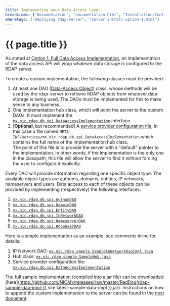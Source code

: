 ```yaml
---
title: Implementing your Data Access Layer
breadcrums: ["Documentation", "documentation.html", "Installation/Configuration", "documentation.html#installationconfiguration", "Option 1 - Full Data Access Implementation", "documentation.html#option-1---full-data-access-implementation"]
wheretogo: ["Deploying rdap-server", "server-install-option-1.html"]
---
```


# {{ page.title }}

As stated at [Option 1: Full Data Access Implementation](intro.html#option-1-full-data-access-implementation), an implementation of the data access API will wrap whatever data storage is configured to the RDAP server.

To create a custom implementation, the following classes must be provided:

1. At least one DAO ([Data-Access Object](https://en.wikipedia.org/wiki/Data_access_object)) class, whose methods will be used by the rdap-server to retrieve RDAP objects from whatever data storage is being used. The DAOs must be implemented for this to make sense to any business.
2. One implementation hub class, which will point the server to the custom DAOs. It must implement the [`mx.nic.rdap.db.spi.DataAccessImplementation`](https://github.com/NICMx/rdap-data-access-api/blob/master/src/main/java/mx/nic/rdap/db/spi/DataAccessImplementation.java) interface.
3. [**Optional**, but recommended] A [service provider configuration file](https://docs.oracle.com/javase/tutorial/ext/basics/spi.html#register-service-providers), in this case a file named `META-INF/services/mx.nic.rdap.db.spi.DataAccessImplementation` which contains the full name of the implementation hub class.  
   The point of this file is to provide the server with a "default" pointer to the implementation. In other words, if the implementation is the only one in the classpath, this file will allow the server to find it without forcing the user to configure it explicitly.

Every DAO will provide information regarding one specific object type. The available object types are autnums, domains, entities, IP networks, nameservers and users. Data access to each of these objects can be provided by implementing (respectively) the following interfaces:

1. [`mx.nic.rdap.db.spi.AutnumDAO`](https://github.com/NICMx/rdap-data-access-api/blob/master/src/main/java/mx/nic/rdap/db/spi/AutnumDAO.java)
2. [`mx.nic.rdap.db.spi.DomainDAO`](https://github.com/NICMx/rdap-data-access-api/blob/master/src/main/java/mx/nic/rdap/db/spi/DomainDAO.java)
3. [`mx.nic.rdap.db.spi.EntityDAO`](https://github.com/NICMx/rdap-data-access-api/blob/master/src/main/java/mx/nic/rdap/db/spi/EntityDAO.java)
4. [`mx.nic.rdap.db.spi.IpNetworkDAO`](https://github.com/NICMx/rdap-data-access-api/blob/master/src/main/java/mx/nic/rdap/db/spi/IpNetworkDAO.java)
5. [`mx.nic.rdap.db.spi.NameserverDAO`](https://github.com/NICMx/rdap-data-access-api/blob/master/src/main/java/mx/nic/rdap/db/spi/NameserverDAO.java)
6. [`mx.nic.rdap.db.spi.RdapUserDAO`](https://github.com/NICMx/rdap-data-access-api/blob/master/src/main/java/mx/nic/rdap/db/spi/RdapUserDAO.java)

Here is a simple implementation as an example, see comments inline for details:

1. IP Network DAO: [`mx.nic.rdap.sample.SampleIpNetworkDaoImpl.java`](sample-code/SampleIpNetworkDaoImpl.java)
2. Hub class: [`mx.nic.rdap.sample.SampleHub.java`](sample-code/SampleHub.java)
3. Service provider configuration file: [`mx.nic.rdap.db.spi.DataAccessImplementation`](sample-code/mx.nic.rdap.db.spi.DataAccessImplementation)

The full sample implementation (compiled into a jar file) can be downloaded [here](https://github.com/NICMx/releases/raw/master/RedDog/rdap-sample-daa-impl-{{ site.latest-sample-data-impl }}.jar). Instructions on how to append the custom implementation to the server can be found in the [next document](server-install-option-1.html).

